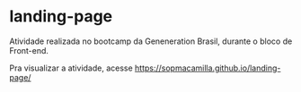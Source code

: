 # landing-page

Atividade realizada no bootcamp da Geneneration Brasil, durante o bloco de Front-end.

Pra visualizar a atividade, acesse https://sopmacamilla.github.io/landing-page/
